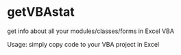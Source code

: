 # getVBAstat
get info about all your modules/classes/forms in Excel VBA 

Usage:
simply copy code to your VBA project in Excel
